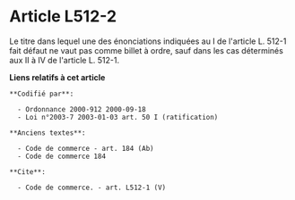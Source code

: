 # Article L512-2

Le titre dans lequel une des énonciations indiquées au I de l'article L. 512-1 fait défaut ne vaut pas comme billet à ordre,
sauf dans les cas déterminés aux II à IV de l'article L. 512-1.

**Liens relatifs à cet article**

	**Codifié par**:

	  - Ordonnance 2000-912 2000-09-18
	  - Loi n°2003-7 2003-01-03 art. 50 I (ratification)

	**Anciens textes**:

	  - Code de commerce - art. 184 (Ab)
	  - Code de commerce 184

	**Cite**:

	  - Code de commerce. - art. L512-1 (V)
